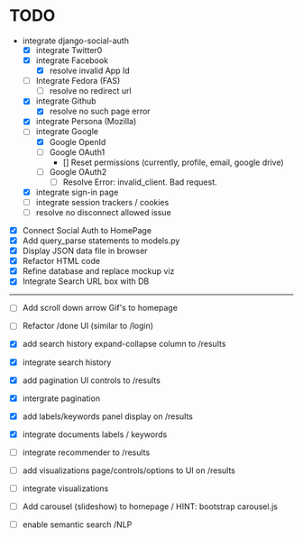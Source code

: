 TODO
===

- integrate django-social-auth 
  - [x] integrate Twitter0
  - [x] integrate Facebook 
    - [x] resolve invalid App Id 
  - [ ] Integrate Fedora (FAS) 
    - [ ] resolve no redirect url
  - [x] integrate Github 
    - [x] resolve no such page error 
  - [x] integrate Persona (Mozilla) 
  - [ ] integrate Google 
    - [x] Google OpenId 
    - [ ] Google OAuth1 
      - [] Reset permissions (currently, profile, email, google drive)
    - [ ] Google OAuth2 
      -	[ ] Resolve Error: invalid_client. Bad request.
  - [x] integrate sign-in page
  - [ ] integrate session trackers / cookies
  - [ ] resolve no disconnect allowed issue
- [x] Connect Social Auth to HomePage 
- [x] Add query_parse statements to models.py
- [x] Display JSON data file in browser
- [x] Refactor HTML code
- [x] Refine database and replace mockup viz
- [x] Integrate Search URL box with DB

***

- [ ] Add scroll down arrow Gif's to homepage
- [ ] Refactor /done UI (similar to /login)
- [x] add search history expand-collapse column to /results
- [x] integrate search history
- [x] add pagination UI controls to /results 
- [x] intergrate pagination 
- [x] add labels/keywords panel display on /results
- [x] integrate documents labels / keywords
- [ ] integrate recommender to /results
- [ ] add visualizations page/controls/options to UI on /results
- [ ] integrate visualizations
- [ ] Add carousel (slideshow) to homepage / HINT: bootstrap carousel.js
- [ ] enable semantic search /NLP

